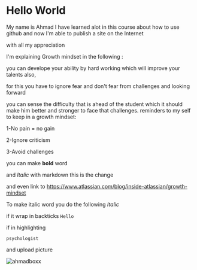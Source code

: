 # Hello World
My name is Ahmad
I have learned alot in this course about how to use github and now I'm able to publish a site on the Internet

with all my appreciation

I'm explaining Growth mindset in the following :

you can develope your ability by hard working which will improve your talents also,

for this you have to ignore fear and don't fear from challenges and looking forward 

you can sense the difficulty that is ahead of the student which it should make him better and stronger to face that challenges.
 reminders to my self to keep in a growth mindset:
 
1-No pain = no gain

2-Ignore criticism

3-Avoid challenges
 
you can make **bold** word

and *Italic* with markdown this is the change

and even link to https://www.atlassian.com/blog/inside-atlassian/growth-mindset
 
 To make italic word you do the following  *Italic*

if it wrap in backticks `Hello`

if in highlighting


```
psychologist
```

 
 and upload picture 
 
 ![ahmadboxx](https://amp.businessinsider.com/images/592f4169b74af41b008b5977-750-563.jpg)
 
 
